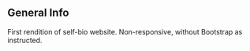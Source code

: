 ## General Info

First rendition of self-bio website. Non-responsive, without Bootstrap as instructed.
